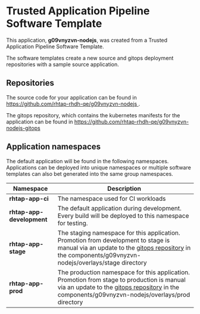 # Trusted Application Pipeline Software Template

This application, **g09vnyzvn-nodejs**, was created from a Trusted Application Pipeline Software Template.

The software templates create a new source and gitops deployment repositories with a sample source application. 

## Repositories

The source code for your application can be found in [https://github.com/rhtap-rhdh-qe/g09vnyzvn-nodejs ](https://github.com/rhtap-rhdh-qe/g09vnyzvn-nodejs ).
 
The gitops repository, which contains the kubernetes manifests for the application can be found in 
[https://github.com/rhtap-rhdh-qe/g09vnyzvn-nodejs-gitops ](https://github.com/rhtap-rhdh-qe/g09vnyzvn-nodejs-gitops ) 

## Application namespaces 

The default application will be found in the following namespaces. Applications can be deployed into unique namespaces or multiple software templates can also bet generated into the same group namespaces.  

|  Namespace   |  Description   |  
| -------- | -------- |
| **rhtap-app-ci** | The namespace used for CI workloads |
| **rhtap-app-development** | The default application during development. Every build will be deployed to this namespace for testing. |
| **rhtap-app-stage** | The staging namespace for this application. Promotion from development to stage is manual via an update to the [gitops repository](https://github.com/rhtap-rhdh-qe/g09vnyzvn-nodejs-gitops ) in the components/g09vnyzvn-nodejs/overlays/stage directory |
| **rhtap-app-prod** | The production namespace for this application. Promotion from stage to production is manual via an update to the [gitops repository](https://github.com/rhtap-rhdh-qe/g09vnyzvn-nodejs-gitops ) in the components/g09vnyzvn-nodejs/overlays/prod directory |